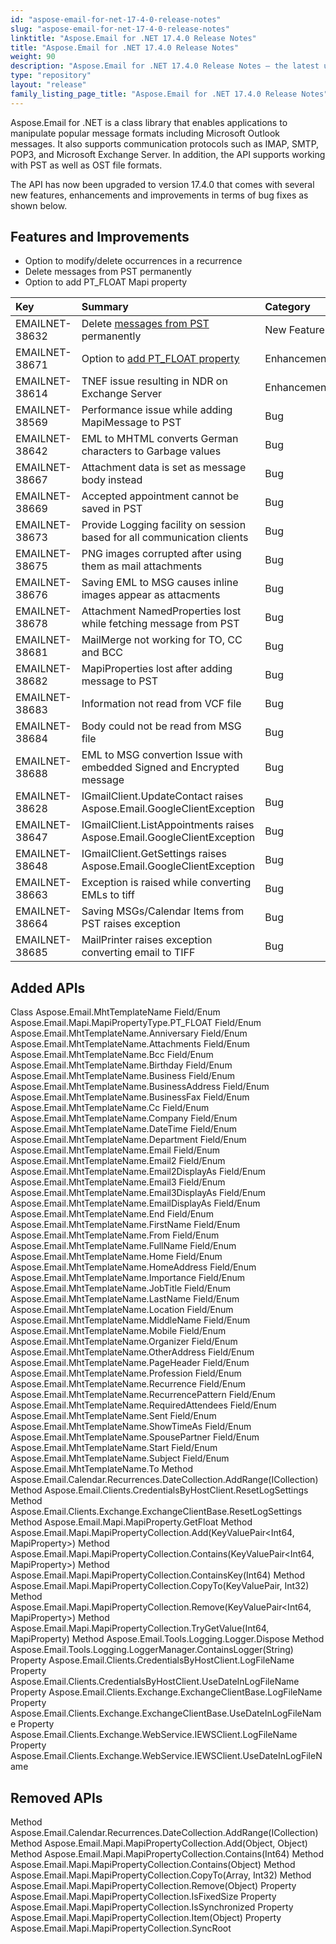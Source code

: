 ```yaml
---
id: "aspose-email-for-net-17-4-0-release-notes"
slug: "aspose-email-for-net-17-4-0-release-notes"
linktitle: "Aspose.Email for .NET 17.4.0 Release Notes"
title: "Aspose.Email for .NET 17.4.0 Release Notes"
weight: 90
description: "Aspose.Email for .NET 17.4.0 Release Notes – the latest updates and fixes."
type: "repository"
layout: "release"
family_listing_page_title: "Aspose.Email for .NET 17.4.0 Release Notes"
---
```


Aspose.Email for .NET is a class library that enables applications to manipulate popular message formats including Microsoft Outlook messages. It also supports communication protocols such as IMAP, SMTP, POP3, and Microsoft Exchange Server. In addition, the API supports working with PST as well as OST file formats.

The API has now been upgraded to version 17.4.0 that comes with several new features, enhancements and improvements in terms of bug fixes as shown below.
## **Features and Improvements**
- Option to modify/delete occurrences in a recurrence
- Delete messages from PST permanently
- Option to add PT_FLOAT Mapi property
 

|**Key**|**Summary**|**Category**|
| :- | :- | :- |
|EMAILNET-38632|Delete [messages from PST](https://docs.aspose.com/email/net/working-with-messages-in-a-pst-file/#workingwithmessagesinapstfile-deletemessagesfrompstfiles) permanently|New Feature|
|EMAILNET-38671|Option to [add PT_FLOAT property](https://docs.aspose.com/email/net/working-with-mapi-properties/#workingwithmapiproperties-someadditionalproperties)|Enhancement|
|EMAILNET-38614|TNEF issue resulting in NDR on Exchange Server|Enhancement|
|EMAILNET-38569|Performance issue while adding MapiMessage to PST|Bug|
|EMAILNET-38642|EML to MHTML converts German characters to Garbage values|Bug|
|EMAILNET-38667|Attachment data is set as message body instead|Bug|
|EMAILNET-38669|Accepted appointment cannot be saved in PST|Bug|
|EMAILNET-38673|Provide Logging facility on session based for all communication clients|Bug|
|EMAILNET-38675|PNG images corrupted after using them as mail attachments|Bug|
|EMAILNET-38676|Saving EML to MSG causes inline images appear as attacments|Bug|
|EMAILNET-38678|Attachment NamedProperties lost while fetching message from PST|Bug|
|EMAILNET-38681|MailMerge not working for TO, CC and BCC|Bug|
|EMAILNET-38682|MapiProperties lost after adding message to PST|Bug|
|EMAILNET-38683|Information not read from VCF file|Bug|
|EMAILNET-38684|Body could not be read from MSG file|Bug|
|EMAILNET-38688|EML to MSG convertion Issue with embedded Signed and Encrypted message|Bug|
|EMAILNET-38628|IGmailClient.UpdateContact raises Aspose.Email.GoogleClientException|Bug|
|EMAILNET-38647|IGmailClient.ListAppointments raises Aspose.Email.GoogleClientException|Bug|
|EMAILNET-38648|IGmailClient.GetSettings raises Aspose.Email.GoogleClientException|Bug|
|EMAILNET-38663|Exception is raised while converting EMLs to tiff|Bug|
|EMAILNET-38664|Saving MSGs/Calendar Items from PST raises exception|Bug|
|EMAILNET-38685|MailPrinter raises exception converting email to TIFF|Bug|

## **Added APIs**
Class Aspose.Email.MhtTemplateName
Field/Enum Aspose.Email.Mapi.MapiPropertyType.PT_FLOAT
Field/Enum Aspose.Email.MhtTemplateName.Anniversary
Field/Enum Aspose.Email.MhtTemplateName.Attachments
Field/Enum Aspose.Email.MhtTemplateName.Bcc
Field/Enum Aspose.Email.MhtTemplateName.Birthday
Field/Enum Aspose.Email.MhtTemplateName.Business
Field/Enum Aspose.Email.MhtTemplateName.BusinessAddress
Field/Enum Aspose.Email.MhtTemplateName.BusinessFax
Field/Enum Aspose.Email.MhtTemplateName.Cc
Field/Enum Aspose.Email.MhtTemplateName.Company
Field/Enum Aspose.Email.MhtTemplateName.DateTime
Field/Enum Aspose.Email.MhtTemplateName.Department
Field/Enum Aspose.Email.MhtTemplateName.Email
Field/Enum Aspose.Email.MhtTemplateName.Email2
Field/Enum Aspose.Email.MhtTemplateName.Email2DisplayAs
Field/Enum Aspose.Email.MhtTemplateName.Email3
Field/Enum Aspose.Email.MhtTemplateName.Email3DisplayAs
Field/Enum Aspose.Email.MhtTemplateName.EmailDisplayAs
Field/Enum Aspose.Email.MhtTemplateName.End
Field/Enum Aspose.Email.MhtTemplateName.FirstName
Field/Enum Aspose.Email.MhtTemplateName.From
Field/Enum Aspose.Email.MhtTemplateName.FullName
Field/Enum Aspose.Email.MhtTemplateName.Home
Field/Enum Aspose.Email.MhtTemplateName.HomeAddress
Field/Enum Aspose.Email.MhtTemplateName.Importance
Field/Enum Aspose.Email.MhtTemplateName.JobTitle
Field/Enum Aspose.Email.MhtTemplateName.LastName
Field/Enum Aspose.Email.MhtTemplateName.Location
Field/Enum Aspose.Email.MhtTemplateName.MiddleName
Field/Enum Aspose.Email.MhtTemplateName.Mobile
Field/Enum Aspose.Email.MhtTemplateName.Organizer
Field/Enum Aspose.Email.MhtTemplateName.OtherAddress
Field/Enum Aspose.Email.MhtTemplateName.PageHeader
Field/Enum Aspose.Email.MhtTemplateName.Profession
Field/Enum Aspose.Email.MhtTemplateName.Recurrence
Field/Enum Aspose.Email.MhtTemplateName.RecurrencePattern
Field/Enum Aspose.Email.MhtTemplateName.RequiredAttendees
Field/Enum Aspose.Email.MhtTemplateName.Sent
Field/Enum Aspose.Email.MhtTemplateName.ShowTimeAs
Field/Enum Aspose.Email.MhtTemplateName.SpousePartner
Field/Enum Aspose.Email.MhtTemplateName.Start
Field/Enum Aspose.Email.MhtTemplateName.Subject
Field/Enum Aspose.Email.MhtTemplateName.To
Method Aspose.Email.Calendar.Recurrences.DateCollection.AddRange(ICollection<DateTime>)
Method Aspose.Email.Clients.CredentialsByHostClient.ResetLogSettings
Method Aspose.Email.Clients.Exchange.ExchangeClientBase.ResetLogSettings
Method Aspose.Email.Mapi.MapiProperty.GetFloat
Method Aspose.Email.Mapi.MapiPropertyCollection.Add(KeyValuePair<Int64, MapiProperty>)
Method Aspose.Email.Mapi.MapiPropertyCollection.Contains(KeyValuePair<Int64, MapiProperty>)
Method Aspose.Email.Mapi.MapiPropertyCollection.ContainsKey(Int64)
Method Aspose.Email.Mapi.MapiPropertyCollection.CopyTo(KeyValuePair, Int32)
Method Aspose.Email.Mapi.MapiPropertyCollection.Remove(KeyValuePair<Int64, MapiProperty>)
Method Aspose.Email.Mapi.MapiPropertyCollection.TryGetValue(Int64, MapiProperty)
Method Aspose.Email.Tools.Logging.Logger.Dispose
Method Aspose.Email.Tools.Logging.LoggerManager.ContainsLogger(String)
Property Aspose.Email.Clients.CredentialsByHostClient.LogFileName
Property Aspose.Email.Clients.CredentialsByHostClient.UseDateInLogFileName
Property Aspose.Email.Clients.Exchange.ExchangeClientBase.LogFileName
Property Aspose.Email.Clients.Exchange.ExchangeClientBase.UseDateInLogFileName
Property Aspose.Email.Clients.Exchange.WebService.IEWSClient.LogFileName
Property Aspose.Email.Clients.Exchange.WebService.IEWSClient.UseDateInLogFileName
## **Removed APIs**
Method Aspose.Email.Calendar.Recurrences.DateCollection.AddRange(ICollection)
Method Aspose.Email.Mapi.MapiPropertyCollection.Add(Object, Object)
Method Aspose.Email.Mapi.MapiPropertyCollection.Contains(Int64)
Method Aspose.Email.Mapi.MapiPropertyCollection.Contains(Object)
Method Aspose.Email.Mapi.MapiPropertyCollection.CopyTo(Array, Int32)
Method Aspose.Email.Mapi.MapiPropertyCollection.Remove(Object)
Property Aspose.Email.Mapi.MapiPropertyCollection.IsFixedSize
Property Aspose.Email.Mapi.MapiPropertyCollection.IsSynchronized
Property Aspose.Email.Mapi.MapiPropertyCollection.Item(Object)
Property Aspose.Email.Mapi.MapiPropertyCollection.SyncRoot
